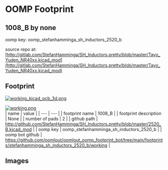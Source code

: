 # OOMP Footprint  
## 1008_B  by none  
  
oomp key: oomp_stefanhamminga_sh_inductors_2520_b  
  
source repo at: [http://gitlab.com/StefanHamminga/SH_Inductors.pretty/blob/master/Tayo_Yuden_NR40xx.kicad_mod](http://gitlab.com/StefanHamminga/SH_Inductors.pretty/blob/master/Tayo_Yuden_NR40xx.kicad_mod)  
## Footprint  
  
[![working_kicad_pcb_3d.png](working_kicad_pcb_3d_600.png)](working_kicad_pcb_3d.png)  
  
[![working.png](working_600.png)](working.png)  
| name | value | 
| --- | --- | 
| footprint name | 1008_B | 
| footprint description | None | 
| number of pads | 2 | 
| github path | http://github.com/StefanHamminga/SH_Inductors.pretty/blob/master/2520_B.kicad_mod | 
| oomp key | oomp_stefanhamminga_sh_inductors_2520_b | 
| oomp bot github | https://github.com/oomlout/oomlout_oomp_footprint_bot/tree/main/footprints/stefanhamminga_sh_inductors_2520_b/working | 
## Images  

